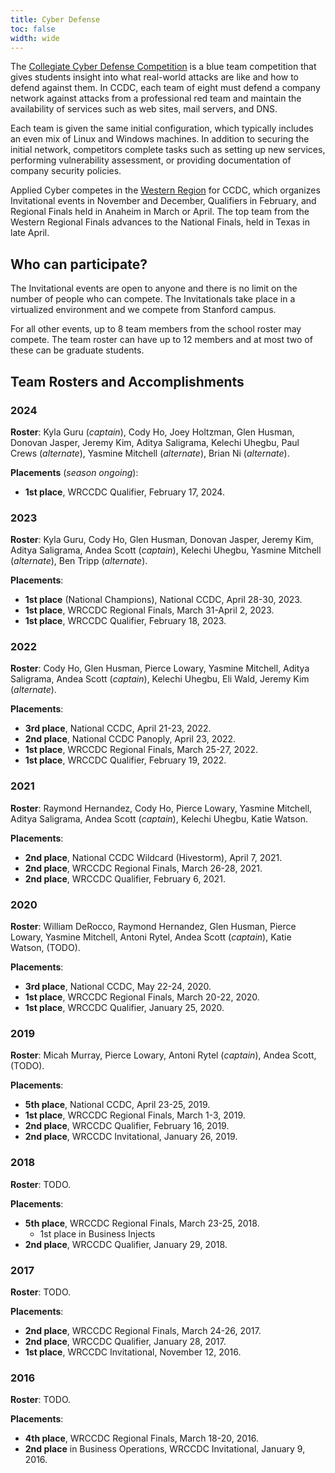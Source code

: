 ```yaml
---
title: Cyber Defense
toc: false
width: wide
---
```


The [Collegiate Cyber Defense Competition](https://nationalccdc.org) is a blue team competition that gives students insight into what real-world attacks are like and how to defend against them. In CCDC, each team of eight must defend a company network against attacks from a professional red team and maintain the availability of services such as web sites, mail servers, and DNS.

Each team is given the same initial configuration, which typically includes an even mix of Linux and Windows machines. In addition to securing the initial network, competitors complete tasks such as setting up new services, performing vulnerability assessment, or providing documentation of company security policies.

Applied Cyber competes in the [Western Region](https://wrccdc.org) for CCDC, which organizes Invitational events in November and December, Qualifiers in February, and Regional Finals held in Anaheim in March or April. The top team from the Western Regional Finals advances to the National Finals, held in Texas in late April.

## Who can participate?

The Invitational events are open to anyone and there is no limit on the number of people who can compete. The Invitationals take place in a virtualized environment and we compete from Stanford campus.

For all other events, up to 8 team members from the school roster may compete. The team roster can have up to 12 members and at most two of these can be graduate students.

## Team Rosters and Accomplishments

### 2024

**Roster**: Kyla Guru (*captain*), Cody Ho, Joey Holtzman, Glen Husman, Donovan Jasper, Jeremy Kim, Aditya Saligrama, Kelechi Uhegbu, Paul Crews (*alternate*), Yasmine Mitchell (*alternate*), Brian Ni (*alternate*).

**Placements** (*season ongoing*):
* **1st place**, WRCCDC Qualifier, February 17, 2024.

### 2023

**Roster**: Kyla Guru, Cody Ho, Glen Husman, Donovan Jasper, Jeremy Kim, Aditya Saligrama, Andea Scott (*captain*), Kelechi Uhegbu, Yasmine Mitchell (*alternate*), Ben Tripp (*alternate*).

**Placements**:
* **1st place** (National Champions), National CCDC, April 28-30, 2023.
* **1st place**, WRCCDC Regional Finals, March 31-April 2, 2023.
* **1st place**, WRCCDC Qualifier, February 18, 2023.

### 2022

**Roster**: Cody Ho, Glen Husman, Pierce Lowary, Yasmine Mitchell, Aditya Saligrama, Andea Scott (*captain*), Kelechi Uhegbu, Eli Wald, Jeremy Kim (*alternate*).

**Placements**:
* **3rd place**, National CCDC, April 21-23, 2022.
* **2nd place**, National CCDC Panoply, April 23, 2022.
* **1st place**, WRCCDC Regional Finals, March 25-27, 2022.
* **1st place**, WRCCDC Qualifier, February 19, 2022.

### 2021

**Roster**: Raymond Hernandez, Cody Ho, Pierce Lowary, Yasmine Mitchell, Aditya Saligrama, Andea Scott (*captain*), Kelechi Uhegbu, Katie Watson.

**Placements**:
* **2nd place**, National CCDC Wildcard (Hivestorm), April 7, 2021.
* **2nd place**, WRCCDC Regional Finals, March 26-28, 2021.
* **2nd place**, WRCCDC Qualifier, February 6, 2021.

### 2020

**Roster**: William DeRocco, Raymond Hernandez, Glen Husman, Pierce Lowary, Yasmine Mitchell, Antoni Rytel, Andea Scott (*captain*), Katie Watson, (TODO).

**Placements**:
* **3rd place**, National CCDC, May 22-24, 2020.
* **1st place**, WRCCDC Regional Finals, March 20-22, 2020.
* **1st place**, WRCCDC Qualifier, January 25, 2020.

### 2019

**Roster**: Micah Murray, Pierce Lowary, Antoni Rytel (*captain*), Andea Scott, (TODO).

**Placements**:
* **5th place**, National CCDC, April 23-25, 2019.
* **1st place**, WRCCDC Regional Finals, March 1-3, 2019.
* **2nd place**, WRCCDC Qualifier, February 16, 2019.
* **2nd place**, WRCCDC Invitational, January 26, 2019.

### 2018

**Roster**: TODO.

**Placements**:
* **5th place**, WRCCDC Regional Finals, March 23-25, 2018.
    - 1st place in Business Injects
* **2nd place**, WRCCDC Qualifier, January 29, 2018.

### 2017

**Roster**: TODO.

**Placements**:
* **2nd place**, WRCCDC Regional Finals, March 24-26, 2017.
* **2nd place**, WRCCDC Qualifier, January 28, 2017.
* **1st place**, WRCCDC Invitational, November 12, 2016.

### 2016

**Roster**: TODO.

**Placements**:
* **4th place**, WRCCDC Regional Finals, March 18-20, 2016.
* **2nd place** in Business Operations, WRCCDC Invitational, January 9, 2016.